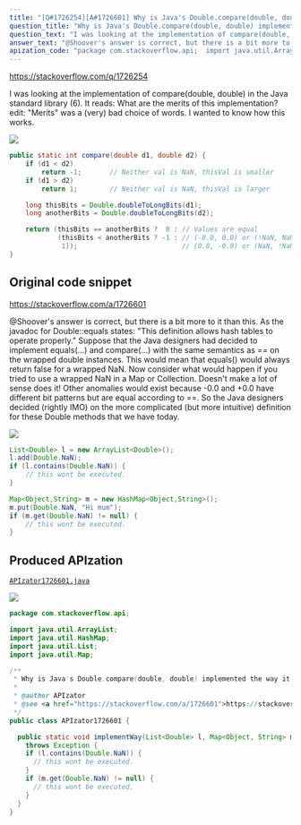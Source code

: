 ```yaml
---
title: "[Q#1726254][A#1726601] Why is Java's Double.compare(double, double) implemented the way it is?"
question_title: "Why is Java's Double.compare(double, double) implemented the way it is?"
question_text: "I was looking at the implementation of compare(double, double) in the Java standard library (6). It reads: What are the merits of this implementation? edit: \"Merits\" was a (very) bad choice of words. I wanted to know how this works."
answer_text: "@Shoover's answer is correct, but there is a bit more to it than this. As the javadoc for Double::equals states: \"This definition allows hash tables to operate properly.\" Suppose that the Java designers had decided to implement equals(...) and compare(...) with the same semantics as == on the wrapped double instances.  This would mean that equals() would always return false for a wrapped NaN.  Now consider what would happen if you tried to use a wrapped NaN in a Map or Collection. Doesn't make a lot of sense does it! Other anomalies would exist because -0.0 and +0.0 have different bit patterns but are equal according to ==. So the Java designers decided (rightly IMO) on the more complicated (but more intuitive) definition for these Double methods that we have today."
apization_code: "package com.stackoverflow.api;  import java.util.ArrayList; import java.util.HashMap; import java.util.List; import java.util.Map;  /**  * Why is Java's Double.compare(double, double) implemented the way it is?  *  * @author APIzator  * @see <a href=\"https://stackoverflow.com/a/1726601\">https://stackoverflow.com/a/1726601</a>  */ public class APIzator1726601 {    public static void implementWay(List<Double> l, Map<Object, String> m)     throws Exception {     if (l.contains(Double.NaN)) {       // this wont be executed.     }     if (m.get(Double.NaN) != null) {       // this wont be executed.     }   } }"
---
```


https://stackoverflow.com/q/1726254

I was looking at the implementation of compare(double, double) in the Java standard library (6). It reads:
What are the merits of this implementation?
edit: &quot;Merits&quot; was a (very) bad choice of words. I wanted to know how this works.


<div class="code-logo"><img src="/stackoverflow.png" /></div>

```java
public static int compare(double d1, double d2) {
    if (d1 < d2)
        return -1;       // Neither val is NaN, thisVal is smaller
    if (d1 > d2)
        return 1;        // Neither val is NaN, thisVal is larger

    long thisBits = Double.doubleToLongBits(d1);
    long anotherBits = Double.doubleToLongBits(d2);

    return (thisBits == anotherBits ?  0 : // Values are equal
            (thisBits < anotherBits ? -1 : // (-0.0, 0.0) or (!NaN, NaN)
             1));                          // (0.0, -0.0) or (NaN, !NaN)
}
```


## Original code snippet

https://stackoverflow.com/a/1726601

@Shoover&#x27;s answer is correct, but there is a bit more to it than this.
As the javadoc for Double::equals states:
&quot;This definition allows hash tables to operate properly.&quot;
Suppose that the Java designers had decided to implement equals(...) and compare(...) with the same semantics as == on the wrapped double instances.  This would mean that equals() would always return false for a wrapped NaN.  Now consider what would happen if you tried to use a wrapped NaN in a Map or Collection.
Doesn&#x27;t make a lot of sense does it!
Other anomalies would exist because -0.0 and +0.0 have different bit patterns but are equal according to ==.
So the Java designers decided (rightly IMO) on the more complicated (but more intuitive) definition for these Double methods that we have today.

<div class="code-logo"><img src="/stackoverflow.png" /></div>

```java
List<Double> l = new ArrayList<Double>();
l.add(Double.NaN);
if (l.contains(Double.NaN)) {
    // this wont be executed.
}

Map<Object,String> m = new HashMap<Object,String>();
m.put(Double.NaN, "Hi mum");
if (m.get(Double.NaN) != null) {
    // this wont be executed.
}
```

## Produced APIzation

[`APIzator1726601.java`](https://github.com/pasqualesalza/apization-temp/raw/main/data/search/APIzator1726601.java)

<div class="code-logo"><img src="/apizator.png" /></div>

```java
package com.stackoverflow.api;

import java.util.ArrayList;
import java.util.HashMap;
import java.util.List;
import java.util.Map;

/**
 * Why is Java's Double.compare(double, double) implemented the way it is?
 *
 * @author APIzator
 * @see <a href="https://stackoverflow.com/a/1726601">https://stackoverflow.com/a/1726601</a>
 */
public class APIzator1726601 {

  public static void implementWay(List<Double> l, Map<Object, String> m)
    throws Exception {
    if (l.contains(Double.NaN)) {
      // this wont be executed.
    }
    if (m.get(Double.NaN) != null) {
      // this wont be executed.
    }
  }
}

```